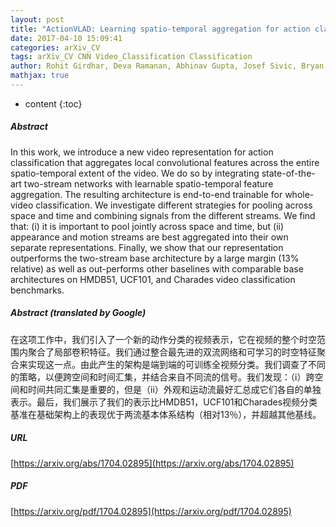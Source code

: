 ```yaml
---
layout: post
title: "ActionVLAD: Learning spatio-temporal aggregation for action classification"
date: 2017-04-10 15:09:41
categories: arXiv_CV
tags: arXiv_CV CNN Video_Classification Classification
author: Rohit Girdhar, Deva Ramanan, Abhinav Gupta, Josef Sivic, Bryan Russell
mathjax: true
---
```


* content
{:toc}

##### Abstract
In this work, we introduce a new video representation for action classification that aggregates local convolutional features across the entire spatio-temporal extent of the video. We do so by integrating state-of-the-art two-stream networks with learnable spatio-temporal feature aggregation. The resulting architecture is end-to-end trainable for whole-video classification. We investigate different strategies for pooling across space and time and combining signals from the different streams. We find that: (i) it is important to pool jointly across space and time, but (ii) appearance and motion streams are best aggregated into their own separate representations. Finally, we show that our representation outperforms the two-stream base architecture by a large margin (13% relative) as well as out-performs other baselines with comparable base architectures on HMDB51, UCF101, and Charades video classification benchmarks.

##### Abstract (translated by Google)
在这项工作中，我们引入了一个新的动作分类的视频表示，它在视频的整个时空范围内聚合了局部卷积特征。我们通过整合最先进的双流网络和可学习的时空特征聚合来实现这一点。由此产生的架构是端到端的可训练全视频分类。我们调查了不同的策略，以便跨空间和时间汇集，并结合来自不同流的信号。我们发现：（i）跨空间和时间共同汇集是重要的，但是（ii）外观和运动流最好汇总成它们各自的单独表示。最后，我们展示了我们的表示比HMDB51，UCF101和Charades视频分类基准在基础架构上的表现优于两流基本体系结构（相对13％），并超越其他基线。

##### URL
[https://arxiv.org/abs/1704.02895](https://arxiv.org/abs/1704.02895)

##### PDF
[https://arxiv.org/pdf/1704.02895](https://arxiv.org/pdf/1704.02895)

